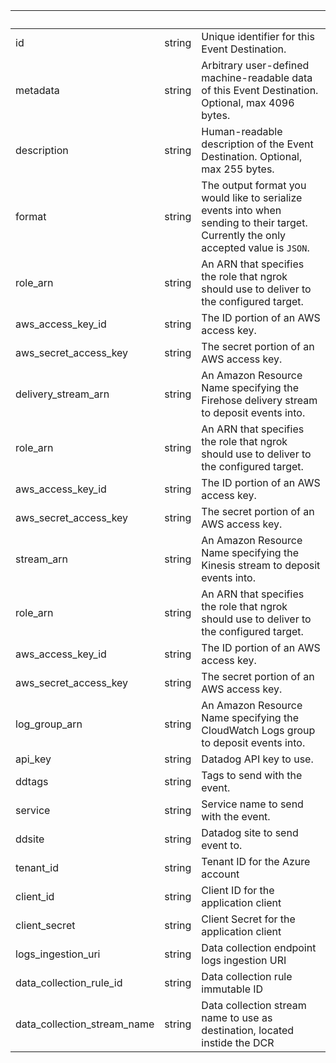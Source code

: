 <!-- Code generated for API Clients. DO NOT EDIT. -->

| &nbsp;                      | &nbsp; | &nbsp;                                                                                                                               |
| --------------------------- | ------ | ------------------------------------------------------------------------------------------------------------------------------------ |
| id                          | string | Unique identifier for this Event Destination.                                                                                        |
| metadata                    | string | Arbitrary user-defined machine-readable data of this Event Destination. Optional, max 4096 bytes.                                    |
| description                 | string | Human-readable description of the Event Destination. Optional, max 255 bytes.                                                        |
| format                      | string | The output format you would like to serialize events into when sending to their target. Currently the only accepted value is `JSON`. |
| role_arn                    | string | An ARN that specifies the role that ngrok should use to deliver to the configured target.                                            |
| aws_access_key_id           | string | The ID portion of an AWS access key.                                                                                                 |
| aws_secret_access_key       | string | The secret portion of an AWS access key.                                                                                             |
| delivery_stream_arn         | string | An Amazon Resource Name specifying the Firehose delivery stream to deposit events into.                                              |
| role_arn                    | string | An ARN that specifies the role that ngrok should use to deliver to the configured target.                                            |
| aws_access_key_id           | string | The ID portion of an AWS access key.                                                                                                 |
| aws_secret_access_key       | string | The secret portion of an AWS access key.                                                                                             |
| stream_arn                  | string | An Amazon Resource Name specifying the Kinesis stream to deposit events into.                                                        |
| role_arn                    | string | An ARN that specifies the role that ngrok should use to deliver to the configured target.                                            |
| aws_access_key_id           | string | The ID portion of an AWS access key.                                                                                                 |
| aws_secret_access_key       | string | The secret portion of an AWS access key.                                                                                             |
| log_group_arn               | string | An Amazon Resource Name specifying the CloudWatch Logs group to deposit events into.                                                 |
| api_key                     | string | Datadog API key to use.                                                                                                              |
| ddtags                      | string | Tags to send with the event.                                                                                                         |
| service                     | string | Service name to send with the event.                                                                                                 |
| ddsite                      | string | Datadog site to send event to.                                                                                                       |
| tenant_id                   | string | Tenant ID for the Azure account                                                                                                      |
| client_id                   | string | Client ID for the application client                                                                                                 |
| client_secret               | string | Client Secret for the application client                                                                                             |
| logs_ingestion_uri          | string | Data collection endpoint logs ingestion URI                                                                                          |
| data_collection_rule_id     | string | Data collection rule immutable ID                                                                                                    |
| data_collection_stream_name | string | Data collection stream name to use as destination, located instide the DCR                                                           |
